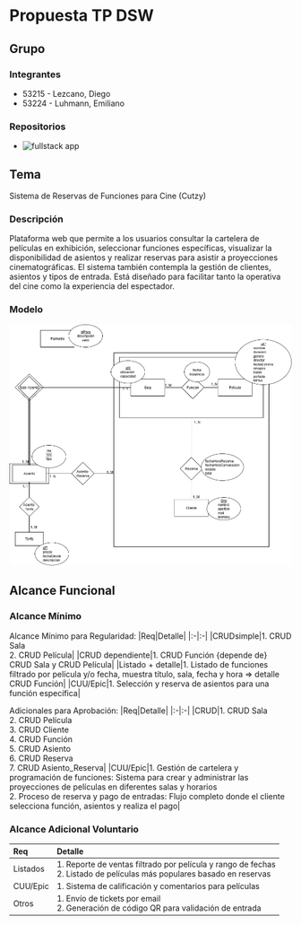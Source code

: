# Propuesta TP DSW

## Grupo
### Integrantes
* 53215 - Lezcano, Diego
* 53224 - Luhmann, Emiliano

### Repositorios
* ![fullstack app](https://github.com/Luhm4nn/RepoFullStack)



## Tema
Sistema de Reservas de Funciones para Cine (Cutzy)
### Descripción
Plataforma web que permite a los usuarios consultar la cartelera de películas en exhibición, seleccionar funciones específicas, visualizar la disponibilidad de asientos y realizar reservas para asistir a proyecciones cinematográficas. El sistema también contempla la gestión de clientes, asientos y tipos de entrada. Está diseñado para facilitar tanto la operativa del cine como la experiencia del espectador.

### Modelo
![Texto alternativo](https://github.com/Luhm4nn/RepoFullStack/blob/Developing/docs/DSW-ButacaLibre.drawio.png)

## Alcance Funcional 

### Alcance Mínimo

Alcance Mínimo para Regularidad:
|Req|Detalle|
|:-|:-|
|CRUDsimple|1. CRUD Sala <br>2. CRUD Película|
|CRUD dependiente|1. CRUD Función {depende de} CRUD Sala y CRUD Película|
|Listado + detalle|1. Listado de funciones filtrado por película y/o fecha, muestra título, sala, fecha y hora => detalle CRUD Función|
|CUU/Epic|1. Selección y reserva de asientos para una función específica|

Adicionales para Aprobación:
|Req|Detalle|
|:-|:-|
|CRUD|1. CRUD Sala<br>2. CRUD Película<br>3. CRUD Cliente<br>4. CRUD Función<br>5. CRUD Asiento<br>6. CRUD Reserva<br>7. CRUD Asiento_Reserva|
|CUU/Epic|1. Gestión de cartelera y programación de funciones: Sistema para crear y administrar las proyecciones de películas en diferentes salas y horarios<br>2. Proceso de reserva y pago de entradas: Flujo completo donde el cliente selecciona función, asientos y realiza el pago|


### Alcance Adicional Voluntario

|Req|Detalle|
|:-|:-|
|Listados |1. Reporte de ventas filtrado por película y rango de fechas<br>2. Listado de películas más populares basado en reservas|
|CUU/Epic|1. Sistema de calificación y comentarios para películas<br>|
|Otros|1. Envío de tickets por email<br>2. Generación de código QR para validación de entrada|

